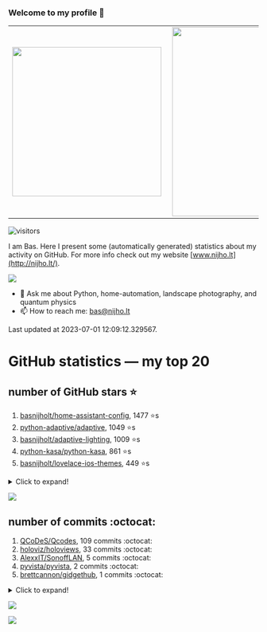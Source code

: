 ### Welcome to my profile 👋

<center>
  <table>
    <tr>
        <td><img width="300px" align="left" src="https://github-readme-stats.vercel.app/api/top-langs/?username=basnijholt&hide=TeX,Jupyter%20Notebook&layout=compact&theme=radical" /></td>
        <td><img align='right' src="https://github-readme-stats.vercel.app/api?username=basnijholt&show_icons=true&theme=radical" width="380"></td>
    </tr>
  </table>
</center>

![visitors](https://visitor-badge.glitch.me/badge?page_id=basnijholt.visitor-badge)

I am Bas. Here I present some (automatically generated) statistics about my activity on GitHub. For more info check out my website [www.nijho.lt](http://nijho.lt/).

![](https://www.nijho.lt/authors/admin/avatar_hu9e60e4b9bc120dfb6a666009f2878da6_182107_250x250_fill_q90_lanczos_center.jpg)

- 💬 Ask me about Python, home-automation, landscape photography, and quantum physics
- 📫 How to reach me: bas@nijho.lt

Last updated at 2023-07-01 12:09:12.329567.

# GitHub statistics — my top 20

## number of GitHub stars ⭐️

1. [basnijholt/home-assistant-config](https://github.com/basnijholt/home-assistant-config/), 1477 ⭐️s
2. [python-adaptive/adaptive](https://github.com/python-adaptive/adaptive/), 1049 ⭐️s
3. [basnijholt/adaptive-lighting](https://github.com/basnijholt/adaptive-lighting/), 1009 ⭐️s
4. [python-kasa/python-kasa](https://github.com/python-kasa/python-kasa/), 861 ⭐️s
5. [basnijholt/lovelace-ios-themes](https://github.com/basnijholt/lovelace-ios-themes/), 449 ⭐️s
<details><summary>Click to expand!</summary>

6. [basnijholt/lovelace-ios-dark-mode-theme](https://github.com/basnijholt/lovelace-ios-dark-mode-theme/), 416 ⭐️s
7. [basnijholt/miflora](https://github.com/basnijholt/miflora/), 360 ⭐️s
8. [basnijholt/rsync-time-machine.py](https://github.com/basnijholt/rsync-time-machine.py/), 325 ⭐️s
9. [topocm/topocm_content](https://github.com/topocm/topocm_content/), 241 ⭐️s
10. [basnijholt/home-assistant-streamdeck-yaml](https://github.com/basnijholt/home-assistant-streamdeck-yaml/), 118 ⭐️s
11. [basnijholt/home-assistant-macbook-touch-bar](https://github.com/basnijholt/home-assistant-macbook-touch-bar/), 92 ⭐️s
12. [basnijholt/markdown-code-runner](https://github.com/basnijholt/markdown-code-runner/), 73 ⭐️s
13. [kwant-project/kwant](https://github.com/kwant-project/kwant/), 73 ⭐️s
14. [basnijholt/home-assistant-streamdeck-yaml-addon](https://github.com/basnijholt/home-assistant-streamdeck-yaml-addon/), 46 ⭐️s
15. [basnijholt/aiokef](https://github.com/basnijholt/aiokef/), 30 ⭐️s
16. [basnijholt/thesis-cover](https://github.com/basnijholt/thesis-cover/), 25 ⭐️s
17. [basnijholt/instacron](https://github.com/basnijholt/instacron/), 19 ⭐️s
18. [basnijholt/adaptive-scheduler](https://github.com/basnijholt/adaptive-scheduler/), 17 ⭐️s
19. [basnijholt/addon-otmonitor](https://github.com/basnijholt/addon-otmonitor/), 15 ⭐️s
20. [kwant-project/kwant-tutorial-2016](https://github.com/kwant-project/kwant-tutorial-2016/), 13 ⭐️s

</details>

![](https://github.com/basnijholt/basnijholt/raw/main/stars_over_time.png)

## number of commits :octocat:

1. [QCoDeS/Qcodes](https://github.com/QCoDeS/Qcodes/), 109 commits :octocat:
2. [holoviz/holoviews](https://github.com/holoviz/holoviews/), 33 commits :octocat:
3. [AlexxIT/SonoffLAN](https://github.com/AlexxIT/SonoffLAN/), 5 commits :octocat:
4. [pyvista/pyvista](https://github.com/pyvista/pyvista/), 2 commits :octocat:
5. [brettcannon/gidgethub](https://github.com/brettcannon/gidgethub/), 1 commits :octocat:
<details><summary>Click to expand!</summary>

6. [conda-forge/spylon-kernel-feedstock](https://github.com/conda-forge/spylon-kernel-feedstock/), 0 commits :octocat:
7. [telegraphic/hickle](https://github.com/telegraphic/hickle/), 0 commits :octocat:
8. [holoviz/panel](https://github.com/holoviz/panel/), 0 commits :octocat:
9. [conda-forge/shapely-feedstock](https://github.com/conda-forge/shapely-feedstock/), 0 commits :octocat:
10. [python-kasa/python-kasa](https://github.com/python-kasa/python-kasa/), 0 commits :octocat:
11. [basnijholt/arxiv-feed-mailer](https://github.com/basnijholt/arxiv-feed-mailer/), 0 commits :octocat:
12. [basnijholt/mumpy](https://github.com/basnijholt/mumpy/), 0 commits :octocat:
13. [microsoft/azure-pipelines-agent](https://github.com/microsoft/azure-pipelines-agent/), 0 commits :octocat:
14. [conda-forge/holoviews-feedstock](https://github.com/conda-forge/holoviews-feedstock/), 0 commits :octocat:
15. [conda-forge/conda-forge-build-setup-feedstock](https://github.com/conda-forge/conda-forge-build-setup-feedstock/), 0 commits :octocat:
16. [conda-forge/cdt-builds](https://github.com/conda-forge/cdt-builds/), 0 commits :octocat:
17. [conda-forge/fastcache-feedstock](https://github.com/conda-forge/fastcache-feedstock/), 0 commits :octocat:
18. [MicrosoftDocs/azure-docs](https://github.com/MicrosoftDocs/azure-docs/), 0 commits :octocat:
19. [conda-forge/occt-feedstock](https://github.com/conda-forge/occt-feedstock/), 0 commits :octocat:
20. [whiskerz007/proxmox_hassos_install](https://github.com/whiskerz007/proxmox_hassos_install/), 0 commits :octocat:

</details>

![](https://github.com/basnijholt/basnijholt/raw/main/commits_per_hour.png)

![](https://github.com/basnijholt/basnijholt/raw/main/commits_per_weekday.png)


